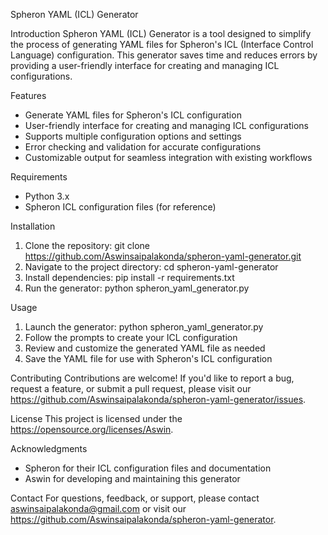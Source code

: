 Spheron YAML (ICL) Generator

Introduction
Spheron YAML (ICL) Generator is a tool designed to simplify the process of generating YAML files for Spheron's ICL (Interface Control Language) configuration. This generator saves time and reduces errors by providing a user-friendly interface for creating and managing ICL configurations.

Features
- Generate YAML files for Spheron's ICL configuration
- User-friendly interface for creating and managing ICL configurations
- Supports multiple configuration options and settings
- Error checking and validation for accurate configurations
- Customizable output for seamless integration with existing workflows

Requirements
- Python 3.x
- Spheron ICL configuration files (for reference)

Installation
1. Clone the repository: git clone https://github.com/Aswinsaipalakonda/spheron-yaml-generator.git
2. Navigate to the project directory: cd spheron-yaml-generator
3. Install dependencies: pip install -r requirements.txt
4. Run the generator: python spheron_yaml_generator.py

Usage
1. Launch the generator: python spheron_yaml_generator.py
2. Follow the prompts to create your ICL configuration
3. Review and customize the generated YAML file as needed
4. Save the YAML file for use with Spheron's ICL configuration

Contributing
Contributions are welcome! If you'd like to report a bug, request a feature, or submit a pull request, please visit our https://github.com/Aswinsaipalakonda/spheron-yaml-generator/issues.

License
This project is licensed under the https://opensource.org/licenses/Aswin.

Acknowledgments
- Spheron for their ICL configuration files and documentation
- Aswin for developing and maintaining this generator

Contact
For questions, feedback, or support, please contact aswinsaipalakonda@gmail.com or visit our https://github.com/Aswinsaipalakonda/spheron-yaml-generator.
